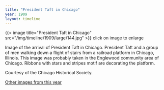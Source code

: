 ```yaml
---
title: "President Taft in Chicago"
year: 1909
layout: timeline
---
```


{{< image title="President Taft in Chicago" src="/img/timeline/1909/large/144.jpg" >}}
click on image to enlarge

Image of the arrival of President Taft in Chicago. President Taft and a group of men walking down a flight of stairs from a railroad platform in Chicago, Illinois. This image was probably taken in the Englewood community area of Chicago. Ribbons with stars and stripes motif are decorating the platform. 

Courtesy of the Chicago Historical Society.

[Other images from this year](/historical/timeline/1909)